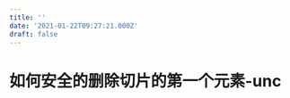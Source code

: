 ```yaml
---
title: ''
date: '2021-01-22T09:27:21.000Z'
draft: false
---
```


# 如何安全的删除切片的第一个元素-unc

```go

```

